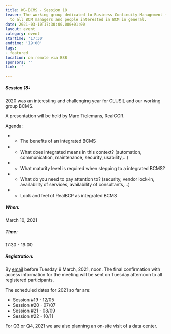 ```yaml
---
title: WG-BCMS - Session 18
teaser: The working group dedicated to Business Continuity Management (BCMS) is addressed
  to all BCM managers and people interested in BCM in general.
date: 2021-03-10T17:30:00.000+01:00
layout: event
category: event
startime: '17:30'
endtime: '19:00'
tags:
- featured
location: on remote via BBB
sponsors: ''
link: ''

---
```

##### **Session 18**:

2020 was an interesting and challenging year for CLUSIL and our working group BCMS.

A presentation will be held by Marc Tielemans, RealCGR.

Agenda:

* - The benefits of an integrated BCMS
* - What does integrated means in this context? (automation, communication, maintenance, security, usability,...)
* - What maturity level is required when stepping to a integrated BCMS?
* - What do you need to pay attention to? (security, vendor lock-in, availability of services, availability of consultants,...)
* - Look and feel of RealBCP as integrated BCMS

##### When:

March 10, 2021

##### Time:

17:30 - 19:00

##### Registration:

By [email](mailto:secgen@clusil.lu) before Tuesday 9 March, 2021, noon. The final confirmation with access information for the meeting will be sent on Tuesday afternoon to all registered participants.

The scheduled dates for 2021 so far are:

* Session #19 - 12/05
* Session #20 - 07/07
* Session #21 - 08/09
* Session #22 - 10/11

For Q3 or Q4, 2021 we are also planning an on-site visit of a data center.